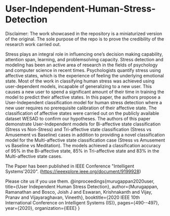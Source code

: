 # User-Independent-Human-Stress-Detection
Disclaimer: The work showcased in the repository is a miniaturized version of the original. The sole purpose of the repo is to prove the credibility of the research work carried out.

Stress plays an integral role in influencing one’s decision making capability, attention span, learning, and problemsolving capacity. Stress detection and modeling has been an active area of research in the fields of psychology and computer science in recent times. Psychologists quantify stress using affective states, which is the experience of feeling the underlying emotional state. Most of the work in classifying human stress was achieved using user-dependent models, incapable of generalizing to a new user. This causes a new user to spend a significant amount of their time in training the model to predict their affective states. In this paper, the authors propose a User-Independent classification model for human stress detection where a new user requires no prerequisite calibration of their affective state. The classification of affective states were carried out on the publicly available dataset WESAD to confirm our hypotheses. The authors of this paper demonstrate User-Independent models for Bi-affective state classification (Stress vs Non-Stress) and Tri-affective state classification (Stress vs Amusement vs Baseline) cases in addition to providing a novel classification model for the Multi-affective state classification case (Stress vs Amusement vs Baseline vs Meditation). The models achieved a classification accuracy of 95% in the Bi-affective state, 85% in Tri-affective state and 83% in the Multi-affective state cases.

The Paper has been published in IEEE Conference "Intelligent Systems'2020". (https://ieeexplore.ieee.org/document/9199928)

Please cite us if you use them.
@inproceedings{murugappan2020user,
  title={User Independent Human Stress Detection},
  author={Murugappan, Ramanathan and Bosco, Joish J and Eswaran, Krishnakanth and Vijay, Pranav and Vijayaraghavan, Vineeth},
  booktitle={2020 IEEE 10th International Conference on Intelligent Systems (IS)},
  pages={490--497},
  year={2020},
  organization={IEEE}
}
